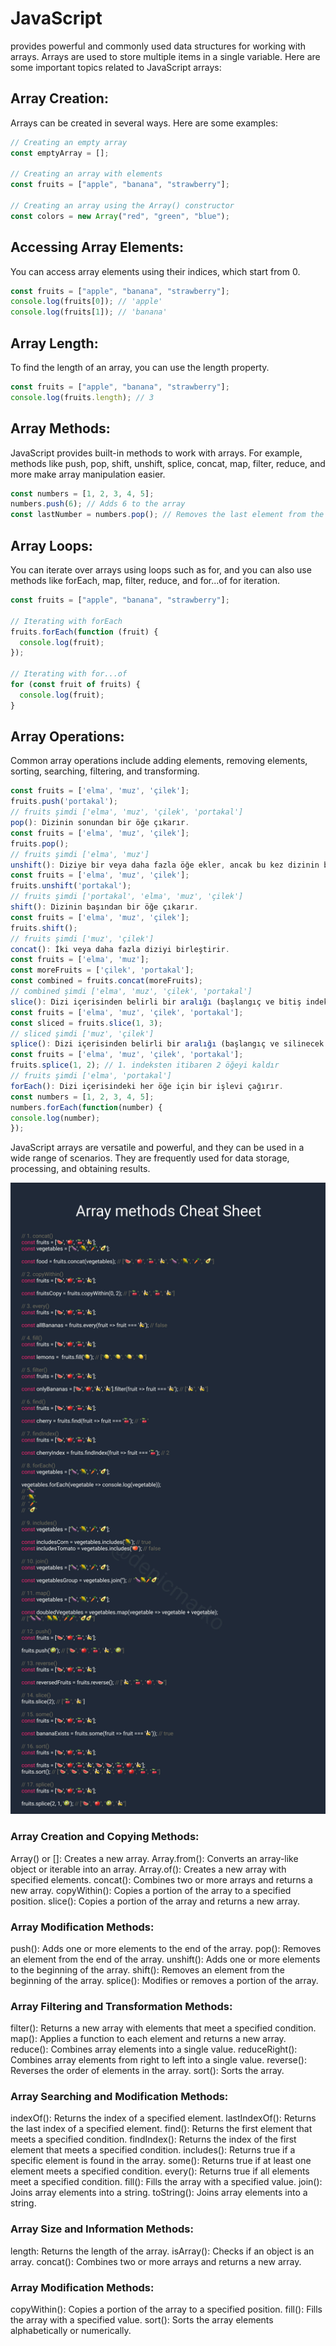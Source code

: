 # JavaScript

provides powerful and commonly used data structures for working with arrays. Arrays are used to store multiple items in a single variable. Here are some important topics related to JavaScript arrays:

## Array Creation:

Arrays can be created in several ways. Here are some examples:

```javascript
// Creating an empty array
const emptyArray = [];

// Creating an array with elements
const fruits = ["apple", "banana", "strawberry"];

// Creating an array using the Array() constructor
const colors = new Array("red", "green", "blue");
```

## Accessing Array Elements:

You can access array elements using their indices, which start from 0.

```javascript
const fruits = ["apple", "banana", "strawberry"];
console.log(fruits[0]); // 'apple'
console.log(fruits[1]); // 'banana'
```

## Array Length:

To find the length of an array, you can use the length property.

```javascript
const fruits = ["apple", "banana", "strawberry"];
console.log(fruits.length); // 3
```

## Array Methods:

JavaScript provides built-in methods to work with arrays. For example, methods like push, pop, shift, unshift, splice, concat, map, filter, reduce, and more make array manipulation easier.

```javascript
const numbers = [1, 2, 3, 4, 5];
numbers.push(6); // Adds 6 to the array
const lastNumber = numbers.pop(); // Removes the last element from the array
```

## Array Loops:

You can iterate over arrays using loops such as for, and you can also use methods like forEach, map, filter, reduce, and for...of for iteration.

```javascript
const fruits = ["apple", "banana", "strawberry"];

// Iterating with forEach
fruits.forEach(function (fruit) {
  console.log(fruit);
});

// Iterating with for...of
for (const fruit of fruits) {
  console.log(fruit);
}
```

## Array Operations:

Common array operations include adding elements, removing elements, sorting, searching, filtering, and transforming.

```javascript
const fruits = ['elma', 'muz', 'çilek'];
fruits.push('portakal');
// fruits şimdi ['elma', 'muz', 'çilek', 'portakal']
pop(): Dizinin sonundan bir öğe çıkarır.
const fruits = ['elma', 'muz', 'çilek'];
fruits.pop();
// fruits şimdi ['elma', 'muz']
unshift(): Diziye bir veya daha fazla öğe ekler, ancak bu kez dizinin başına ekler.
const fruits = ['elma', 'muz', 'çilek'];
fruits.unshift('portakal');
// fruits şimdi ['portakal', 'elma', 'muz', 'çilek']
shift(): Dizinin başından bir öğe çıkarır.
const fruits = ['elma', 'muz', 'çilek'];
fruits.shift();
// fruits şimdi ['muz', 'çilek']
concat(): İki veya daha fazla diziyi birleştirir.
const fruits = ['elma', 'muz'];
const moreFruits = ['çilek', 'portakal'];
const combined = fruits.concat(moreFruits);
// combined şimdi ['elma', 'muz', 'çilek', 'portakal']
slice(): Dizi içerisinden belirli bir aralığı (başlangıç ve bitiş indeksleri) kopyalar.
const fruits = ['elma', 'muz', 'çilek', 'portakal'];
const sliced = fruits.slice(1, 3);
// sliced şimdi ['muz', 'çilek']
splice(): Dizi içerisinden belirli bir aralığı (başlangıç ve silinecek öğelerin sayısı) değiştirir veya kaldırır.
const fruits = ['elma', 'muz', 'çilek', 'portakal'];
fruits.splice(1, 2); // 1. indeksten itibaren 2 öğeyi kaldır
// fruits şimdi ['elma', 'portakal']
forEach(): Dizi içerisindeki her öğe için bir işlevi çağırır.
const numbers = [1, 2, 3, 4, 5];
numbers.forEach(function(number) {
console.log(number);
});
```

JavaScript arrays are versatile and powerful, and they can be used in a wide range of scenarios. They are frequently used for data storage, processing, and obtaining results.

![ar1](../Assets/ar1.jpg)

### Array Creation and Copying Methods:

Array() or []: Creates a new array.
Array.from(): Converts an array-like object or iterable into an array.
Array.of(): Creates a new array with specified elements.
concat(): Combines two or more arrays and returns a new array.
copyWithin(): Copies a portion of the array to a specified position.
slice(): Copies a portion of the array and returns a new array.

### Array Modification Methods:

push(): Adds one or more elements to the end of the array.
pop(): Removes an element from the end of the array.
unshift(): Adds one or more elements to the beginning of the array.
shift(): Removes an element from the beginning of the array.
splice(): Modifies or removes a portion of the array.

### Array Filtering and Transformation Methods:

filter(): Returns a new array with elements that meet a specified condition.
map(): Applies a function to each element and returns a new array.
reduce(): Combines array elements into a single value.
reduceRight(): Combines array elements from right to left into a single value.
reverse(): Reverses the order of elements in the array.
sort(): Sorts the array.

### Array Searching and Modification Methods:

indexOf(): Returns the index of a specified element.
lastIndexOf(): Returns the last index of a specified element.
find(): Returns the first element that meets a specified condition.
findIndex(): Returns the index of the first element that meets a specified condition.
includes(): Returns true if a specific element is found in the array.
some(): Returns true if at least one element meets a specified condition.
every(): Returns true if all elements meet a specified condition.
fill(): Fills the array with a specified value.
join(): Joins array elements into a string.
toString(): Joins array elements into a string.

### Array Size and Information Methods:

length: Returns the length of the array.
isArray(): Checks if an object is an array.
concat(): Combines two or more arrays and returns a new array.

### Array Modification Methods:

copyWithin(): Copies a portion of the array to a specified position.
fill(): Fills the array with a specified value.
sort(): Sorts the array elements alphabetically or numerically.
